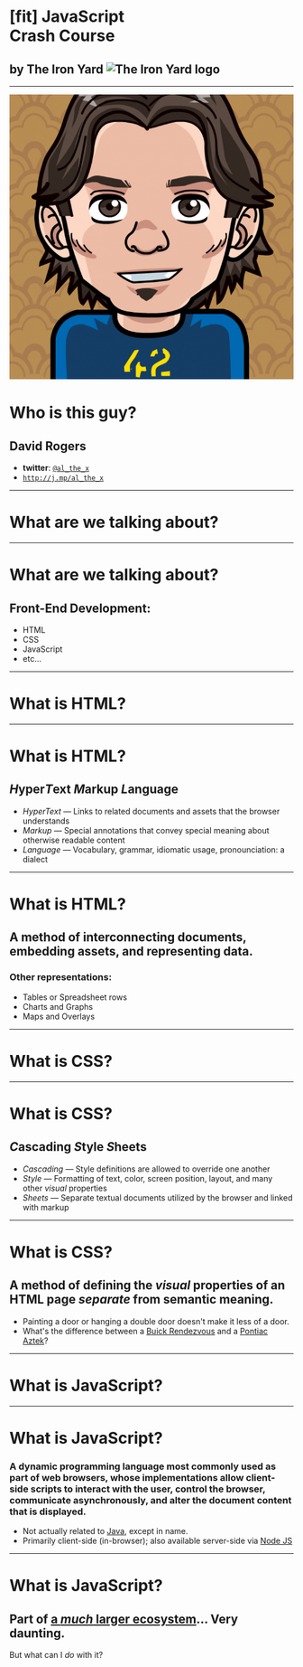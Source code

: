 # [fit] JavaScript <br> Crash Course

## by The Iron Yard ![The Iron Yard logo](http://theironyard.com/images/iron-yard-logo.svg)

---

![right](manga-david-hires.png)

# Who is this guy?

## David Rogers

* **twitter**: [`@al_the_x`](https://twitter.com/al_the_x)
* [`http://j.mp/al_the_x`](http://j.mp/al_the_x)

---

# What are we talking about?

---

# What are we talking about?

## Front-End Development:

* HTML
* CSS
* JavaScript
* etc...

---

# What is HTML?

---

# What is HTML?

## *H*yper*T*ext *M*arkup *L*anguage

* _HyperText_ — Links to related documents and assets that the browser understands
* _Markup_ — Special annotations that convey special meaning about otherwise readable content
* _Language_ — Vocabulary, grammar, idiomatic usage, pronounciation: a dialect

---

# What is HTML?

## A method of interconnecting documents, embedding assets, and representing data.

### Other representations:

* Tables or Spreadsheet rows
* Charts and Graphs
* Maps and Overlays

---

# What is CSS?

---

# What is CSS?

## *C*ascading *S*tyle *S*heets

* _Cascading_ — Style definitions are allowed to override one another
* _Style_ — Formatting of text, color, screen position, layout, and many other _visual_ properties
* _Sheets_ — Separate textual documents utilized by the browser and linked with markup

---

# What is CSS?

## A method of defining the _visual_ properties of an HTML page _separate_ from semantic meaning.

* Painting a door or hanging a double door doesn't make it less of a door.
* What's the difference between a [Buick Rendezvous](https://en.wikipedia.org/wiki/Buick_Rendezvous) and a [Pontiac Aztek](https://en.wikipedia.org/wiki/Pontiac_Aztek)?

---

# What is JavaScript?

---

# What is JavaScript?

### A dynamic programming language most commonly used as part of web browsers, whose implementations allow client-side scripts to interact with the user, control the browser, communicate asynchronously, and alter the document content that is displayed.

* Not actually related to [Java](https://en.wikipedia.org/wiki/Java_(programming_language)), except in name.
* Primarily client-side (in-browser); also available server-side via [Node JS](https://en.wikipedia.org/wiki/Node.js)

---

# What is JavaScript?

## Part of [a _much_ larger ecosystem](http://j.mp/1gheNTH)... Very daunting.

But what can I _do_ with it?


